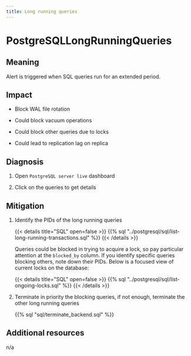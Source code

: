 ```yaml
---
title: Long running queries
---
```


# PostgreSQLLongRunningQueries

## Meaning

Alert is triggered when SQL queries run for an extended period.

## Impact

- Block WAL file rotation

- Could block vacuum operations

- Could block other queries due to locks

- Could lead to replication lag on replica

## Diagnosis

1. Open `PostgreSQL server live` dashboard

1. Click on the queries to get details

## Mitigation

1. Identify the PIDs of the long running queries

    {{< details title="SQL" open=false >}}
{{% sql "../postgresql/sql/list-long-running-transactions.sql" %}}
    {{< /details >}}

    Queries could be blocked in trying to acquire a lock, so pay particular attention at the `blocked_by` column. If you identify specific queries blocking others, note down their PIDs. Below is a focused view of current locks on the database:

    {{< details title="SQL" open=false >}}
{{% sql "../postgresql/sql/list-ongoing-locks.sql" %}}
    {{< /details >}}

1. Terminate in priority the blocking queries, if not enough, terminate the other long running queries

    {{% sql "sql/terminate_backend.sql" %}}

## Additional resources

n/a
